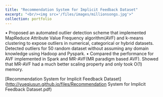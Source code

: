 ```yaml
---
title: "Recommendation System for Implicit Feedback Dataset"
excerpt: "<br/><img src='/files/images/millionsongs.jpg'>"
collection: portfolio
---
```


•	Proposed an automated outlier detection scheme that implemented MapReduce Attribute Value Frequency algorithm(AVF) and k-means clustering to expose outliers in numerical, categorical or hybrid datasets. Detected outliers for 50 random dataset without assuming any domain knowledge using Hadoop and Pyspark.
•	Compared the performance for AVF implemented in Spark and MR-AVF(MR paradigm based AVF). Showed that MR-AVF had a much better scaling property and only took O(1) memory.
<!-- 
When I was building a music recommendation system based on implicit feedback using collaborative filtering methods, the optimization for the machine learning model will take too much time if I include every user in the data set in the model. Without significant loss of accuracy, I speed up predicting the preference by applying a much simpler model(popularity model) to predict preference for the user who have listened less than 20 songs. And I apply the collaborative filtering method to the other users.  -->

[Recommendation System for Implicit Feedback Dataset](http://yueqiusun.github.io/files/Recommendation System for Implicit Feedback Dataset.pdf)

